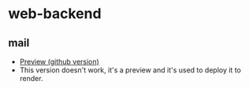 # web-backend
## mail
- [Preview (github version)](./mail/index.html)
- This version doesn't work, it's a preview and it's used to deploy it to render.

